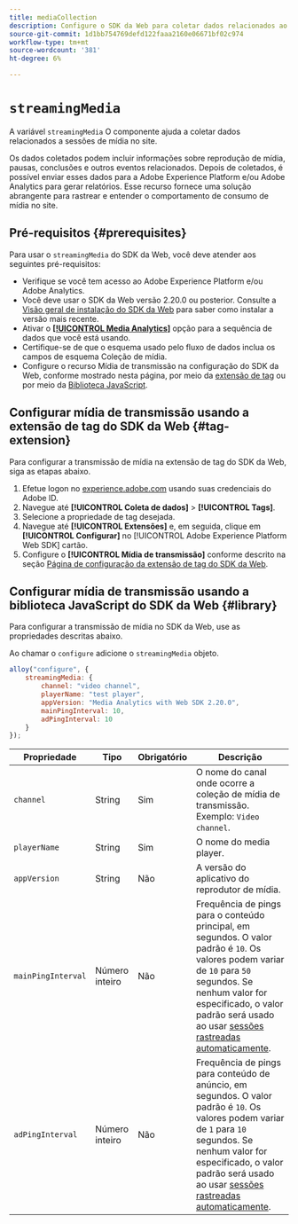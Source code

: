 ```yaml
---
title: mediaCollection
description: Configure o SDK da Web para coletar dados relacionados ao uso de mídia em suas propriedades da Web.
source-git-commit: 1d1bb754769defd122faaa2160e06671bf02c974
workflow-type: tm+mt
source-wordcount: '381'
ht-degree: 6%

---
```



# `streamingMedia`

A variável `streamingMedia` O componente ajuda a coletar dados relacionados a sessões de mídia no site.

Os dados coletados podem incluir informações sobre reprodução de mídia, pausas, conclusões e outros eventos relacionados. Depois de coletados, é possível enviar esses dados para a Adobe Experience Platform e/ou Adobe Analytics para gerar relatórios. Esse recurso fornece uma solução abrangente para rastrear e entender o comportamento de consumo de mídia no site.

## Pré-requisitos {#prerequisites}

Para usar o `streamingMedia` do SDK da Web, você deve atender aos seguintes pré-requisitos:

* Verifique se você tem acesso ao Adobe Experience Platform e/ou Adobe Analytics.
* Você deve usar o SDK da Web versão 2.20.0 ou posterior. Consulte a [Visão geral de instalação do SDK da Web](../../install/overview.md) para saber como instalar a versão mais recente.
* Ativar o **[[!UICONTROL Media Analytics]](../../../datastreams/configure.md#advanced-options)** opção para a sequência de dados que você está usando.
* Certifique-se de que o esquema usado pelo fluxo de dados inclua os campos de esquema Coleção de mídia.
* Configure o recurso Mídia de transmissão na configuração do SDK da Web, conforme mostrado nesta página, por meio da [extensão de tag](#tag-extension) ou por meio da [Biblioteca JavaScript](#library).

## Configurar mídia de transmissão usando a extensão de tag do SDK da Web {#tag-extension}

Para configurar a transmissão de mídia na extensão de tag do SDK da Web, siga as etapas abaixo.

1. Efetue logon no [experience.adobe.com](https://experience.adobe.com) usando suas credenciais do Adobe ID.
1. Navegue até **[!UICONTROL Coleta de dados]** > **[!UICONTROL Tags]**.
1. Selecione a propriedade de tag desejada.
1. Navegue até **[!UICONTROL Extensões]** e, em seguida, clique em **[!UICONTROL Configurar]** no [!UICONTROL Adobe Experience Platform Web SDK] cartão.
1. Configure o **[!UICONTROL Mídia de transmissão]** conforme descrito na seção [Página de configuração da extensão de tag do SDK da Web](../../../tags/extensions/client/web-sdk/web-sdk-extension-configuration.md#media-collection).

## Configurar mídia de transmissão usando a biblioteca JavaScript do SDK da Web {#library}

Para configurar a transmissão de mídia no SDK da Web, use as propriedades descritas abaixo.

Ao chamar o `configure` adicione o `streamingMedia` objeto.

```js
alloy("configure", {
    streamingMedia: {
        channel: "video channel",
        playerName: "test player",
        appVersion: "Media Analytics with Web SDK 2.20.0",
        mainPingInterval: 10,
        adPingInterval: 10
    }
});
```

| Propriedade | Tipo | Obrigatório | Descrição |
|---------|----------|---------|---------|
| `channel` | String | Sim | O nome do canal onde ocorre a coleção de mídia de transmissão. Exemplo: `Video channel`. |
| `playerName` | String | Sim | O nome do media player. |
| `appVersion` | String | Não | A versão do aplicativo do reprodutor de mídia. |
| `mainPingInterval` | Número inteiro | Não | Frequência de pings para o conteúdo principal, em segundos. O valor padrão é `10`. Os valores podem variar de `10` para `50` segundos.  Se nenhum valor for especificado, o valor padrão será usado ao usar [sessões rastreadas automaticamente](../createmediasession.md#automatic). |
| `adPingInterval` | Número inteiro | Não | Frequência de pings para conteúdo de anúncio, em segundos. O valor padrão é `10`. Os valores podem variar de `1` para `10` segundos. Se nenhum valor for especificado, o valor padrão será usado ao usar [sessões rastreadas automaticamente](../createmediasession.md#automatic). |
